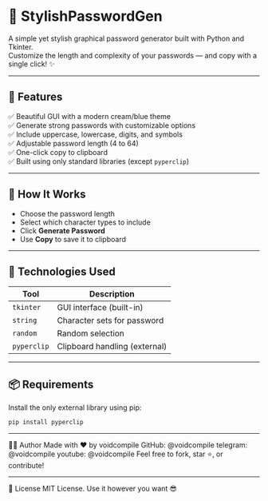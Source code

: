# 🔐 StylishPasswordGen

A simple yet stylish graphical password generator built with Python and Tkinter.  
Customize the length and complexity of your passwords — and copy with a single click! ✨

---

## 🚀 Features

✅ Beautiful GUI with a modern cream/blue theme  
✅ Generate strong passwords with customizable options  
✅ Include uppercase, lowercase, digits, and symbols  
✅ Adjustable password length (4 to 64)  
✅ One-click copy to clipboard  
✅ Built using only standard libraries (except `pyperclip`)

---

## 🧠 How It Works

- Choose the password length  
- Select which character types to include  
- Click **Generate Password**  
- Use **Copy** to save it to clipboard

---

## 🔧 Technologies Used

| Tool        | Description                     |
|-------------|---------------------------------|
| `tkinter`   | GUI interface (built-in)        |
| `string`    | Character sets for password     |
| `random`    | Random selection                |
| `pyperclip` | Clipboard handling (external)   |

---

## 📦 Requirements

Install the only external library using pip:

```bash
pip install pyperclip
```
---

🧑‍💻 Author
Made with ❤️ by voidcompile
GitHub: @voidcompile
telegram: @voidcompile
youtube: @voidcompile
Feel free to fork, star ⭐, or contribute!

---

📜 License
MIT License. Use it however you want 😎


